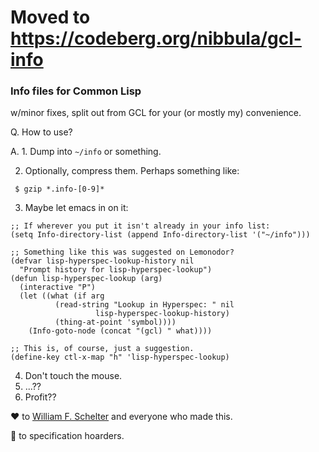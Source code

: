 # Moved to https://codeberg.org/nibbula/gcl-info

### Info files for Common Lisp

w/minor fixes, split out from GCL for your (or mostly my) convenience.

Q. How to use?

A. 1. Dump into `~/info` or something.

   2. Optionally, compress them. Perhaps something like:
   ```
    $ gzip *.info-[0-9]*
```
   3. Maybe let emacs in on it:
```emacs-lisp
;; If wherever you put it isn't already in your info list:
(setq Info-directory-list (append Info-directory-list '("~/info")))

;; Something like this was suggested on Lemonodor?
(defvar lisp-hyperspec-lookup-history nil
  "Prompt history for lisp-hyperspec-lookup")
(defun lisp-hyperspec-lookup (arg)
  (interactive "P")
  (let ((what (if arg
		  (read-string "Lookup in Hyperspec: " nil
			       lisp-hyperspec-lookup-history)
		  (thing-at-point 'symbol))))
    (Info-goto-node (concat "(gcl) " what))))

;; This is, of course, just a suggestion.
(define-key ctl-x-map "h" 'lisp-hyperspec-lookup)
```
   4. Don't touch the mouse.
   5. ...??
   6. Profit??

♥ to [William F. Schelter](https://www.gnu.org/software/gcl/) and everyone who made this.

🖕 to specification hoarders.
